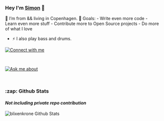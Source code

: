 ### Hey I'm [Simon][website] 👋

🏡 I’m from && living in Copenhagen.
🥅 Goals:
    - Write even more code
    - Learn even more stuff
    - Contribute more to Open Source projects
    - Do more of what I love
- ⚡ I also play bass and drums.

[![Connect with me](https://skillicons.dev/icons?i=linkedin,twitter)](https://skillicons.dev)

<br />

[![Ask me about](https://skillicons.dev/icons?i=aws,bash,docker,dynamodb,git,githubactions,go,kubernetes,md,nginx,postgres,raspberrypi,js,ts,redis)](https://skillicons.dev)

<br />


<h3>:zap: Github Stats</h3>
<h4><i>Not including private repo contribution</i></h4>
<img align="left" alt="blixenkrone Github Stats" src="https://github-readme-stats.vercel.app/api?username=blixenkrone&show_icons=true&hide_border=true" />


[website]: https://blixenkrone.dev
[twitter]: https://twitter.com/sblixenkrone
[linkedin]: https://linkedin.com/in/blixenkrone
